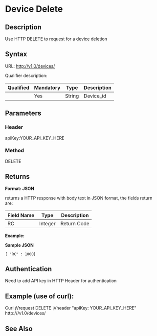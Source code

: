 # Device Delete

## Description

Use HTTP DELETE to request for a device deletion

## Syntax

URL: http://v1.0/devices/

Qualifier description:

| Qualified| Mandatory | Type | Description |
| --- | --- | --- | --- |
|  | Yes | String | Device\_id |

## Parameters

### Header

apiKey:YOUR\_API\_KEY\_HERE

### Method

DELETE

## Returns

**Format: JSON**

returns a HTTP response with body text in JSON format, the fields return are:

|Field Name|Type |Description |
| --- | --- | --- |
| RC | Integer | Return Code |

**Example:**

**Sample JSON**

```
{ "RC" : 1000}
```

## Authentication

Need to add API key in HTTP Header for authentication

## Example (use of curl):

Curl ¡Vrequest DELETE ¡Vheader "apiKey: YOUR\_API\_KEY\_HERE" http:///v1.0/devices/

## See Also



